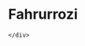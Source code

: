 <!DOCTYPE html>
<html lang="en">
<head>
    <meta charset="UTF-8">
    <meta name="viewport" content="width=device-width, initial-scale=1.0">
    <title>Document</title>
    <link rel="stylesheet" href="class.css">
</head>
<body>
    <div>
        <h1>Fahrurrozi</h1>
       
    </div>

   
</body>
</html>
